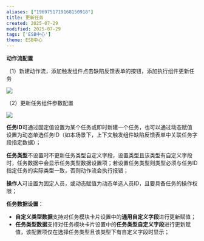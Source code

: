```yaml
---
aliases: ["1969751719168150918"]
title: 更新任务
created: 2025-07-29
modified: 2025-07-29
tags: ['ESB中心']
theme: ESB中心
---
```


**动作流配置**

（1）新建动作流，添加触发组件点击缺陷反馈表单的按钮，添加执行组件更新任务

![](https://myhelpdoc.oss-cn-heyuan.aliyuncs.com/mdimages/beb3ad95d08be677066c0cca9a20efaf.jpg)

（2）更新任务组件参数配置

![](https://myhelpdoc.oss-cn-heyuan.aliyuncs.com/mdimages/bc8b743ca27813bc0caf27b794fafe25.jpg)

**任务ID**可通过固定值设置为某个任务或即时新建一个任务，也可以通过动态赋值设置为动态单选任务ID（如本场景下，上下文触发组件缺陷反馈表单中关联任务字段指定数据）；

**任务类型**不设置时不更新任务类型自定义字段，设置类型且该类型有自定义字段时，任务数据中会显示任务类型数据设置项；若设置任务类型则类型必须与任务ID指定任务的实际类型一致，否则动作流会执行报错；

**操作人**可设置为固定人员，或动态赋值为动态单选人员ID，且要具备任务的操作权限；

**任务数据设置**：

- **自定义类型数据**支持对任务模块卡片设置中的**通用自定义字段**进行更新赋值；
- **任务类型数据**支持对任务模块卡片设置中的**任务类型自定义字段**进行更新赋值，该配置项仅在选择任务类型且该类型下有自定义字段时显示；
